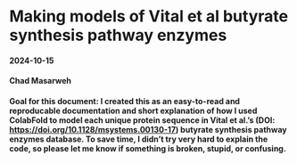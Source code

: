 
# Making models of Vital et al butyrate synthesis pathway enzymes
#### 2024-10-15
#### Chad Masarweh


#### Goal for this document: I created this as an easy-to-read and reproducable documentation and short explanation of how I used ColabFold to model each unique protein sequence in Vital et al.’s (DOI: https://doi.org/10.1128/msystems.00130-17) butyrate synthesis pathway enzymes database. To save time, I didn’t try very hard to explain the code, so please let me know if something is broken, stupid, or confusing.
